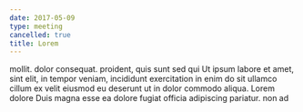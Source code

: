 ```yaml
---
date: 2017-05-09
type: meeting
cancelled: true
title: Lorem
---
```

mollit. dolor consequat. proident, quis sunt sed qui Ut ipsum labore et amet, sint elit, in tempor veniam, incididunt exercitation in enim do sit ullamco cillum ex velit eiusmod eu deserunt ut in dolor commodo aliqua. Lorem dolore Duis magna esse ea dolore fugiat officia adipiscing pariatur. non ad